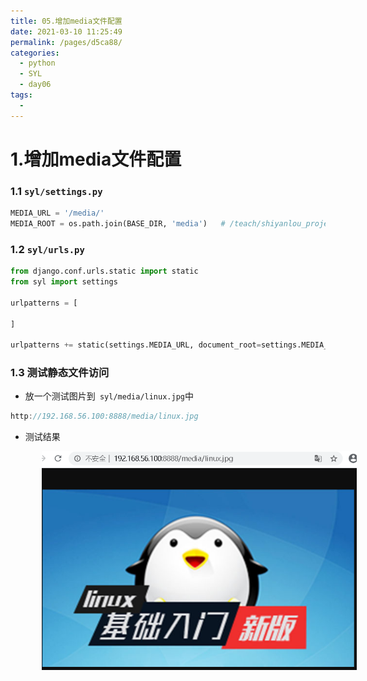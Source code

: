 ```yaml
---
title: 05.增加media文件配置
date: 2021-03-10 11:25:49
permalink: /pages/d5ca88/
categories:
  - python
  - SYL
  - day06
tags:
  - 
---
```

# 1.增加media文件配置

### 1.1 `syl/settings.py`

```python
MEDIA_URL = '/media/'
MEDIA_ROOT = os.path.join(BASE_DIR, 'media')   # /teach/shiyanlou_project/syl/media
```

### 1.2 `syl/urls.py`

```python
from django.conf.urls.static import static
from syl import settings

urlpatterns = [

]

urlpatterns += static(settings.MEDIA_URL, document_root=settings.MEDIA_ROOT)
```

### 1.3 测试静态文件访问

- 放一个测试图片到` syl/media/linux.jpg`中

```javascript
http://192.168.56.100:8888/media/linux.jpg
```

- 测试结果

<img src="./assets/image-20201010223629742.png" style="width: 600px; margin-left: 50px;"> </img>